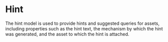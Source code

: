 # Hint


The hint model is used to provide hints and suggested queries for assets, including properties such as the hint text, the mechanism by which the hint was generated, and the asset to which the hint is attached.
